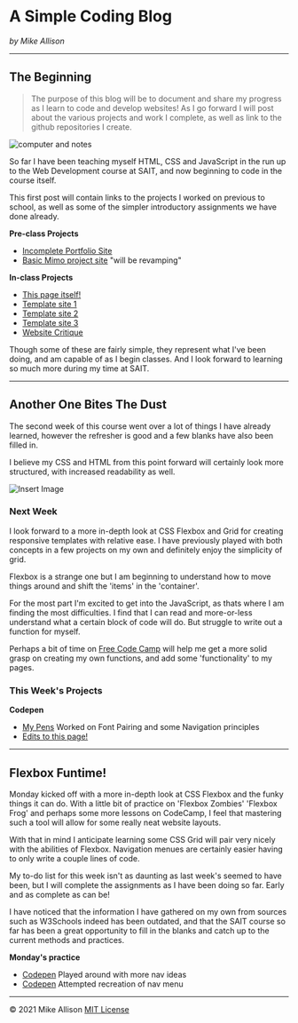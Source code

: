 # A Simple Coding Blog

*by Mike Allison*

---
[]()
[]()
[]()
---

## The Beginning

 >The purpose of this blog will be to document and share my progress as I learn to code and develop websites! As I go forward I will post about the various projects and work I complete, as well as link to the github repositories I create.

![computer and notes](https://i.picsum.photos/id/180/2400/1600.jpg?hmac=Ig-CXcpNdmh51k3kXpNqNqcDYTwXCIaonYiBOnLXBb8)

So far I have been teaching myself HTML, CSS and JavaScript in the run up to the Web Development course at SAIT, and now beginning to code in the course itself.

This first post will contain links to the projects I worked on previous to school, as well as some of the simpler introductory assignments we have done already.

**Pre-class Projects**
- [Incomplete Portfolio Site](https://github.com/Huntthee/majjic)
- [Basic Mimo project site](https://github.com/Huntthee/Huntthee.github.io) "will be revamping"

**In-class Projects**
- [This page itself!](#)
- [Template site 1](https://github.com/Huntthee/cpnt201-a1-pixfly)
- [Template site 2](https://github.com/Huntthee/cpnt201-a1-ethereal)
- [Template site 3](https://github.com/Huntthee/cpnt201-a1-editorial)
- [Website Critique](https://github.com/Huntthee/DSGN270-a1/blob/main/dsgn270-a1.md)

Though some of these are fairly simple, they represent what I've been doing, and am capable of as I begin classes. And I look forward to learning so much more during my time at SAIT.

---

## Another One Bites The Dust

The second week of this course went over a lot of things I have already learned, however the refresher is good and a few blanks have also been filled in.

I believe my CSS and HTML from this point forward will certainly look more structured, with increased readability as well. 

![Insert Image]()

### Next Week

I look forward to a more in-depth look at CSS Flexbox and Grid for creating responsive templates with relative ease. I have previously played with both concepts in a few projects on my own and definitely enjoy the simplicity of grid.

Flexbox is a strange one but I am beginning to understand how to move things around and shift the 'items' in the 'container'.

For the most part I'm excited to get into the JavaScript, as thats where I am finding the most difficulties. I find that I can read and more-or-less understand what a certain block of code will do. But struggle to write out a function for myself.

Perhaps a bit of time on [Free Code Camp](https://www.Freecodecamp.com) will help me get a more solid grasp on creating my own functions, and add some 'functionality' to my pages.

### This Week's Projects

**Codepen**
- [My Pens](https://codepen.io/huntthee) Worked on Font Pairing and some Navigation principles
- [Edits to this page!](https://github.com/Huntthee/cpnt270-a2/blob/main/index.md)

---


## Flexbox Funtime!

Monday kicked off with a more in-depth look at CSS Flexbox and the funky things it can do. With a little bit of practice on 'Flexbox Zombies' 'Flexbox Frog' and perhaps some more lessons on CodeCamp, I feel that mastering such a tool will allow for some really neat website layouts.

With that in mind I anticipate learning some CSS Grid will pair very nicely with the abilities of Flexbox. Navigation menues are certainly easier having to only write a couple lines of code.

My to-do list for this week isn't as daunting as last week's seemed to have been, but I will complete the assignments as I have been doing so far. Early and as complete as can be!

I have noticed that the information I have gathered on my own from sources such as W3Schools indeed has been outdated, and that the SAIT course so far has been a great opportunity to fill in the blanks and catch up to the current methods and practices.

**Monday's practice**
- [Codepen](https://codepen.io/huntthee/pen/VwKJgRb) Played around with more nav ideas
- [Codepen](https://codepen.io/huntthee/pen/LYRKqox) Attempted recreation of nav menu

---

&copy; 2021 Mike Allison [MIT License](license.md)
